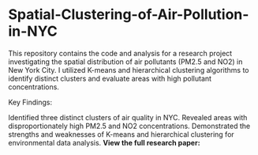 # Spatial-Clustering-of-Air-Pollution-in-NYC
This repository contains the code and analysis for a research project investigating the spatial distribution of air pollutants (PM2.5 and NO2) in New York City. I utilized K-means and hierarchical clustering algorithms to identify distinct clusters and evaluate areas with high pollutant concentrations.

Key Findings:

Identified three distinct clusters of air quality in NYC.
Revealed areas with disproportionately high PM2.5 and NO2 concentrations.
Demonstrated the strengths and weaknesses of K-means and hierarchical clustering for environmental data analysis.
**View the full research paper:** 
